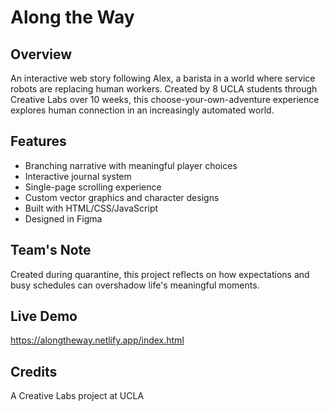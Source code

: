 # Along the Way

## Overview
An interactive web story following Alex, a barista in a world where service robots are replacing human workers. Created by 8 UCLA students through Creative Labs over 10 weeks, this choose-your-own-adventure experience explores human connection in an increasingly automated world.

## Features
- Branching narrative with meaningful player choices
- Interactive journal system
- Single-page scrolling experience
- Custom vector graphics and character designs
- Built with HTML/CSS/JavaScript
- Designed in Figma

## Team's Note
Created during quarantine, this project reflects on how expectations and busy schedules can overshadow life's meaningful moments.

## Live Demo
https://alongtheway.netlify.app/index.html

## Credits
A Creative Labs project at UCLA

